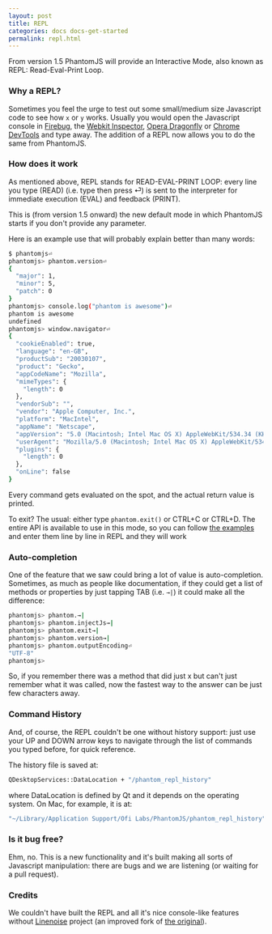 ```yaml
---
layout: post
title: REPL
categories: docs docs-get-started
permalink: repl.html
---
```


From version 1.5 PhantomJS will provide an Interactive Mode, also known as REPL: Read-Eval-Print Loop.

### Why a REPL?

Sometimes you feel the urge to test out some small/medium size Javascript code to see how `x` or `y` works. Usually you would open the Javascript console in [Firebug](http://getfirebug.com/), the [Webkit Inspector](http://trac.webkit.org/wiki/Web%20Inspector), [Opera Dragonfly](http://www.opera.com/dragonfly/) or [Chrome DevTools](https://developers.google.com/web/tools/chrome-devtools/) and type away. The addition of a REPL now allows you to do the same from PhantomJS.

### How does it work

As mentioned above, REPL stands for READ-EVAL-PRINT LOOP: every line you type (READ) (i.e. type then press ⏎) is sent to the interpreter for immediate execution (EVAL) and feedback (PRINT).

This is (from version 1.5 onward) the new default mode in which PhantomJS starts if you don't provide any parameter.

Here is an example use that will probably explain better than many words:

```bash
$ phantomjs⏎
phantomjs> phantom.version⏎
{
  "major": 1,
  "minor": 5,
  "patch": 0
}
phantomjs> console.log("phantom is awesome")⏎
phantom is awesome
undefined
phantomjs> window.navigator⏎
{
  "cookieEnabled": true,
  "language": "en-GB",
  "productSub": "20030107",
  "product": "Gecko",
  "appCodeName": "Mozilla",
  "mimeTypes": {
    "length": 0
  },
  "vendorSub": "",
  "vendor": "Apple Computer, Inc.",
  "platform": "MacIntel",
  "appName": "Netscape",
  "appVersion": "5.0 (Macintosh; Intel Mac OS X) AppleWebKit/534.34 (KHTML, like Gecko) PhantomJS/1.6.0 (development) Safari/534.34",
  "userAgent": "Mozilla/5.0 (Macintosh; Intel Mac OS X) AppleWebKit/534.34 (KHTML, like Gecko) PhantomJS/1.6.0 (development) Safari/534.34",
  "plugins": {
    "length": 0
  },
  "onLine": false
}
```

Every command gets evaluated on the spot, and the actual return value is printed.

To exit? The usual: either type `phantom.exit()` or CTRL+C or CTRL+D.
The entire API is available to use in this mode, so you can follow [the examples](http://phantomjs.org/examples/index.html) and enter them line by line in REPL and they will work
### Auto-completion

One of the feature that we saw could bring a lot of value is auto-completion. Sometimes, as much as people like documentation, if they could get a list of methods or properties by just tapping TAB (i.e. `→|`) it could make all the difference:

```bash
phantomjs> phantom.→|
phantomjs> phantom.injectJs→|
phantomjs> phantom.exit→|
phantomjs> phantom.version→|
phantomjs> phantom.outputEncoding⏎
"UTF-8"
phantomjs>
```

So, if you remember there was a method that did just x but can't just remember what it was called, now the fastest way to the answer can be just few characters away.

### Command History

And, of course, the REPL couldn't be one without history support: just use your UP and DOWN arrow keys to navigate through the list of commands you typed before, for quick reference.

The history file is saved at:

```bash
QDesktopServices::DataLocation + "/phantom_repl_history"
```

where DataLocation is defined by Qt and it depends on the operating system. On Mac, for example, it is at:

```bash
"~/Library/Application Support/Ofi Labs/PhantomJS/phantom_repl_history"
```

### Is it bug free?

Ehm, no. This is a new functionality and it's built making all sorts of Javascript manipulation: there are bugs and we are listening (or waiting for a pull request).

### Credits

We couldn't have built the REPL and all it's nice console-like features without [Linenoise](https://github.com/tadmarshall/linenoise) project (an improved fork of [the original](https://github.com/antirez/linenoise)).
